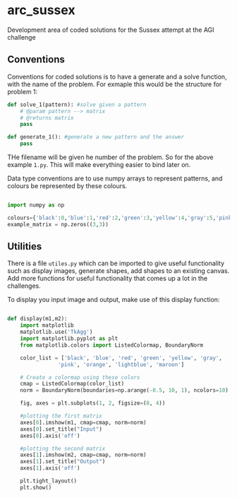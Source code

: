 # arc_sussex
Development area of coded solutions for the Sussex attempt at the AGI challenge

## Conventions
Conventions for coded solutions is to have a generate and a solve function, with the name of the problem. For exmaple this would be the structure for problem 1:

```python
def solve_1(pattern): #solve given a pattern
    # @param pattern --> matrix
    # @returns matrix
    pass

def generate_1(): #generate a new pattern and the answer
    pass
```

THe filename will be given he number of the problem. So for the above example ```1.py```. This will make everything easier to bind later on.

Data type conventions are to use numpy arrays to represent patterns, and colours be represented by these colours.

```python

import numpy as np

colours={'black':0,'blue':1,'red':2,'green':3,'yellow':4,'gray':5,'pink':6,'orange':7,'light-blue':8,'maroon':9}
example_matrix = np.zeros((3,3))
```

## Utilities
There is a file ```utiles.py``` which can be imported to give useful functionality such as display images, generate shapes, add shapes to an existing canvas. Add more functions for useful functionality that comes up a lot in the challenges.

To display you input image and output, make use of this display function:

```python

def display(m1,m2):
    import matplotlib
    matplotlib.use('TkAgg')
    import matplotlib.pyplot as plt
    from matplotlib.colors import ListedColormap, BoundaryNorm

    color_list = ['black', 'blue', 'red', 'green', 'yellow', 'gray',
                'pink', 'orange', 'lightblue', 'maroon']

    # Create a colormap using these colors
    cmap = ListedColormap(color_list)
    norm = BoundaryNorm(boundaries=np.arange(-0.5, 10, 1), ncolors=10)

    fig, axes = plt.subplots(1, 2, figsize=(8, 4))

    #plotting the first matrix
    axes[0].imshow(m1, cmap=cmap, norm=norm)
    axes[0].set_title("Input")
    axes[0].axis('off')

    #plotting the second matrix
    axes[1].imshow(m2, cmap=cmap, norm=norm)
    axes[1].set_title("Output")
    axes[1].axis('off')

    plt.tight_layout()
    plt.show()

```
